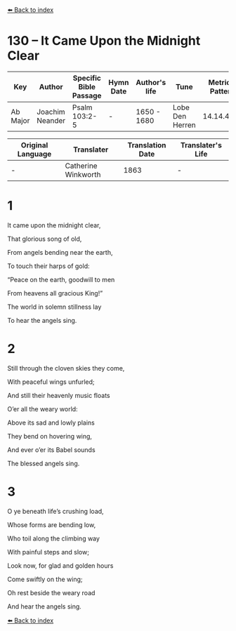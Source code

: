[⬅️ Back to index](../README.md)

# 130 – It Came Upon the Midnight Clear

Key | Author   | Specific Bible Passage     |Hymn Date |Author's life |Tune |Metrical Pattern   |Composer/Source                                                                                        
-- | --------- | ---------------------------|----------|--------------|-----|-------------------|-------------   
Ab Major  | Joachim Neander      | Psalm 103:2-5 | -  | 1650 - 1680 | Lobe Den Herren | 14.14.4.7.8 | Chorale Book for England, 1863 

Original Language | Translater | Translation Date   | Translater's Life     
----------------- | --------- | --------------------|-------------   
\-  | Catherine Winkworth      | 1863 | -  | 1827 - 1878 



# 1

It came upon the midnight clear,

That glorious song of old,

From angels bending near the earth,

To touch their harps of gold:

“Peace on the earth, goodwill to men

From heavens all gracious King!”

The world in solemn stillness lay

To hear the angels sing.



# 2

Still through the cloven skies they come,

With peaceful wings unfurled;

And still their heavenly music floats

O’er all the weary world:

Above its sad and lowly plains

They bend on hovering wing,

And ever o’er its Babel sounds

The blessed angels sing.



# 3

O ye beneath life’s crushing load,

Whose forms are bending low,

Who toil along the climbing way

With painful steps and slow;

Look now, for glad and golden hours

Come swiftly on the wing;

Oh rest beside the weary road

And hear the angels sing.

[⬅️ Back to index](../README.md)
